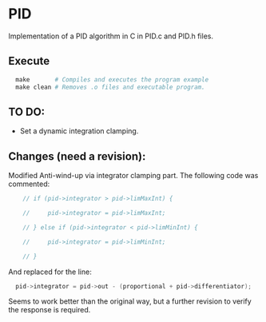 # PID
Implementation of a PID algorithm in C in PID.c and PID.h files.


## Execute
```Makefile
  make       # Compiles and executes the program example
  make clean # Removes .o files and executable program.
```
## TO DO:
 - Set a dynamic integration clamping.
 
## Changes (need a revision):

Modified Anti-wind-up via integrator clamping part. The following code was commented:

```c
    // if (pid->integrator > pid->limMaxInt) {

    //     pid->integrator = pid->limMaxInt;

    // } else if (pid->integrator < pid->limMinInt) {

    //     pid->integrator = pid->limMinInt;

    // }
```
And replaced for the line:

```c
  pid->integrator = pid->out - (proportional + pid->differentiator);
```

Seems to work better than the original way, but a further revision to verify the response is required.

